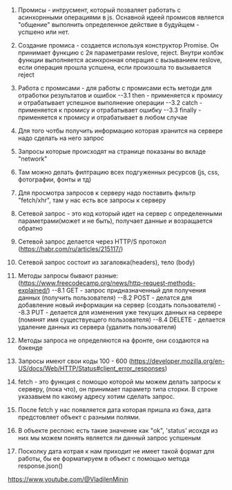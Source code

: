 1. Промисы - интрусмент, который позваляет работать с асинхорнными операциями в js. Оснавной идеей промисов является "общение" выполнить определенное действие в будуйщем -  успшено или нет.
2. Создание промиса - создается используя конструктор Promise. Он принимает функцию с 2я параметрами reslove, reject. Внутри колбэк функции выполняется асинхронная операция с вызыванием reslove, если операция прошла успшена, если произошла то вызывается reject
3. Работа с промисами - для работы с промисами есть методи для отработки результатов и ошибок
    --3.1 then - применяется к промису и отрабатывает успешное выполнение операции
    --3.2 catch - применяется к промису и отрабатывает ошибку
    --3.3 finally - применяется к промису и отрабатывает в любом случае





1. Для того чотбы получить информацию которая хранится на сервере надо сделать на него запрос
2. Запросы которые происходят на странице показаны во вкладе "network"
3. Там можно делать филтрацию всех подгуженных ресурсов (js, css, фотографии, фонты и тд)
4. Для просмотра запросов к серверу надо поставить фильтр "fetch/xhr", там у нас есть все запросы к серверу
5. Сетевой запрос - это код который идет на сервер с определенными параметрами(может и не быть), получает данные и возращается обратно
6. Сетевой запрос делается через HTTP/S протокол (https://habr.com/ru/articles/215117/)
7. Сетевой запрос состоит из загаловка(headers), тело (body)
8. Методы запросы бывают разные: (https://www.freecodecamp.org/news/http-request-methods-explained/)
 --8.1 GET -  запрос придназначенный для получения данных (получить пользователя)
 --8.2 POST - делатся для добавление новый информации на сервер (создать пользователя)
 --8.3 PUT - делается для изменения уже текущих данных на сервере (помянят имя существуещего пользователя)
 --8.4 DELETE - делается удаление данных из сервера (удалить пользователя)
9. Методы запроса не определяются на фронте, они создаются на бэкенде
10. Запросы имеют свои коды 100 - 600 (https://developer.mozilla.org/en-US/docs/Web/HTTP/Status#client_error_responses)
11. fetch - это функция с помощю которой мы можем делать запросы к серверу, (пока что), он принимает параметр типа сторки. В строке указавыем по какому адресу хотим сделать запрос.
12. После fetch у нас появляется дата которая пришла из бэка, дата предстовляет объект с разными полями.
13. В объекте респонс есть такие значение как "ok", 'status' исохдя из них мы можем понять является ли данный запрос успшеным
14. Посколку дата котрая к нам приходит не имеет такой формат для работы, бы ее форматируем в объект с помощью метода response.json()


https://www.youtube.com/@VladilenMinin